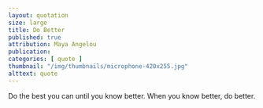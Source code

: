 ```yaml
---
layout: quotation
size: large
title: Do Better
published: true
attribution: Maya Angelou
publication: 
categories: [ quote ]
thumbnail: "/img/thumbnails/microphone-420x255.jpg"
alttext: quote
---
```


Do the best you can until you know better. When you know better, do better.
